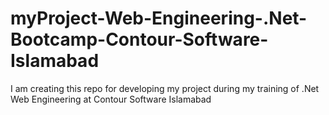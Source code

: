 # myProject-Web-Engineering-.Net-Bootcamp-Contour-Software-Islamabad
I am creating this repo for developing my project during my training of .Net Web Engineering at Contour Software Islamabad
